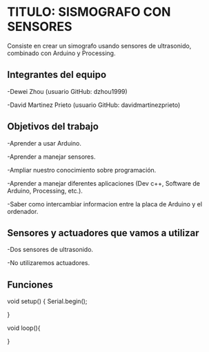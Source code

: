 # TITULO: SISMOGRAFO CON SENSORES 

Consiste en crear un simografo usando sensores de ultrasonido, combinado con Arduino y Processing.

## Integrantes del equipo

-Dewei Zhou (usuario GitHub: dzhou1999)

-David Martinez Prieto (usuario GitHub: davidmartinezprieto)

## Objetivos del trabajo

-Aprender a usar Arduino.

-Aprender a manejar sensores.

-Ampliar nuestro conocimiento sobre programación.

-Aprender a manejar diferentes aplicaciones (Dev c++, Software de Arduino, Processing, etc.).

-Saber como intercambiar informacion entre la placa de Arduino y el ordenador.

## Sensores y actuadores que vamos a utilizar
-Dos sensores de ultrasonido.

-No utilizaremos actuadores.

## Funciones

void setup()
{
 Serial.begin();

}

void loop(){
 
}




